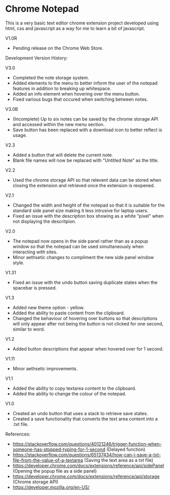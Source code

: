# Chrome Notepad

This is a very basic text editor chrome extension project developed using html, css and javascript as a way for me to learn a bit of javascript.

V1.0R
- Pending release on the Chrome Web Store.

Development Version History:

V3.0
- Completed the note storage system.
- Added elements to the menu to better inform the user of the notepad features in addition to breaking up whitespace.
- Added an info element when hovering over the menu button.
- Fixed various bugs that occured when switching between notes.

V3.0B
- (Incomplete) Up to six notes can be saved by the chrome storage API and accessed within the new menu section.
- Save button has been replaced with a download icon to better reflect is usage.

V2.3
- Added a button that will delete the current note.
- Blank file names will now be replaced with "Untitled Note" as the title.

V2.2
- Used the chrome storage API so that relevent data can be stored when closing the extension and retrieved once the extension is reopened.

V2.1
- Changed the width and height of the notepad so that it is suitable for the standard side panel size making it less intrusive for laptop users.
- Fixed an issue with the description box showing as a white "pixel" when not displaying the descritpion.

V2.0
- The notepad now opens in the side panel rather than as a popup window so that the notepad can be used simultaneously when interacting with sites.
- Minor aethsetic changes to compliment the new side panel window style.

V1.31
- Fixed an issue with the undo button saving duplicate states when the spacebar is pressed.

V1.3
- Added new theme option - yellow.
- Added the ability to paste content from the clipboard.
- Changed the behaviour of hovering over buttons so that descriptions will only appear after not being the button is not clicked for one second, similar to word.

V1.2
- Added button descriptions that appear when hovered over for 1 second.

V1.11
- Minor aethsetic improvements.

V1.1
- Added the ability to copy textarea content to the clipboard.
- Added the ability to change the colour of the notepad.

V1.0 
- Created an undo button that uses a stack to retrieve save states.
- Created a save functionality that converts the text area content into a .txt file.

References:
- https://stackoverflow.com/questions/40121246/trigger-function-when-someone-has-stopped-typing-for-1-second (Delayed function)
- https://stackoverflow.com/questions/65137434/how-can-i-save-a-txt-file-from-the-value-of-a-textarea (Saving the text area as a txt file)
- https://developer.chrome.com/docs/extensions/reference/api/sidePanel (Opening the popup file as a side panel)
- https://developer.chrome.com/docs/extensions/reference/api/storage (Chrome storage API)
- https://developer.mozilla.org/en-US/

